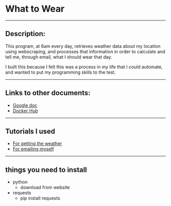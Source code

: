 # What to Wear
---
## Description:
This program, at 6am every day, retrieves weather data about my location using webscraping, and processes that information in order to calculate and tell me, through email, what I should wear that day.

I built this because I felt this was a process in my life that I could automate, and wanted to put my programming skills to the test.

---

## Links to other documents:
- [Google doc](https://docs.google.com/document/d/1FkmB037FntJbgY8V3NB2TJgsuS_zxG-1/edit)
- [Docker Hub](https://hub.docker.com/repository/docker/al964440/whattowear/general)
---
## Tutorials I used
- [For getting the weather](https://youtu.be/cta1yCb3vA8) 
- [For emailing myself](https://youtu.be/B1IsCbXp0uE)
---
## things you need to install
- python
    - download from website
- requests
    - pip install requests

